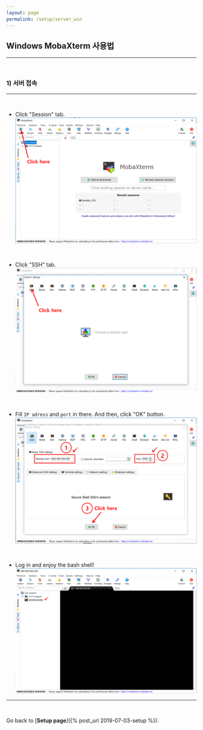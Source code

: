```yaml
---
layout: page
permalink: /setup/server_win
---
```


## **Windows MobaXterm 사용법**

---
<br>

### **1) 서버 접속**

---
<br>

- Click "Session" tab.  
![mxt1](/assets/images/setup/mxt1.png)

<br>

- Click "SSH" tab.  
![mxt2](/assets/images/setup/mxt2.png)

<br>

- Fill ```IP adress``` and ```port``` in there. And then, click "OK" button.
![mxt3](/assets/images/setup/mxt3.png)

<br>

- Log in and enjoy the bash shell!
![mxt4](/assets/images/setup/mxt4.png)

---
<br>

Go back to [**Setup page**]({% post_url 2019-07-03-setup %}).
